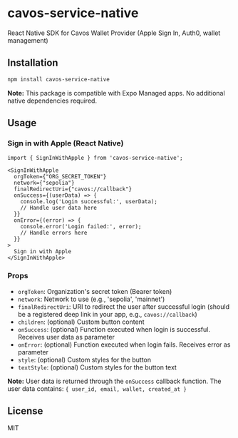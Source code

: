 # cavos-service-native

React Native SDK for Cavos Wallet Provider (Apple Sign In, Auth0, wallet management)

## Installation 

```bash
npm install cavos-service-native
```

**Note:** This package is compatible with Expo Managed apps. No additional native dependencies required.

## Usage

### Sign in with Apple (React Native)

```tsx
import { SignInWithApple } from 'cavos-service-native';

<SignInWithApple
  orgToken={"ORG_SECRET_TOKEN"}
  network={"sepolia"}
  finalRedirectUri={"cavos://callback"}
  onSuccess={(userData) => {
    console.log('Login successful:', userData);
    // Handle user data here
  }}
  onError={(error) => {
    console.error('Login failed:', error);
    // Handle errors here
  }}
>
  Sign in with Apple
</SignInWithApple>
```

### Props

- `orgToken`: Organization's secret token (Bearer token)
- `network`: Network to use (e.g., 'sepolia', 'mainnet')
- `finalRedirectUri`: URI to redirect the user after successful login (should be a registered deep link in your app, e.g., `cavos://callback`)
- `children`: (optional) Custom button content
- `onSuccess`: (optional) Function executed when login is successful. Receives user data as parameter
- `onError`: (optional) Function executed when login fails. Receives error as parameter
- `style`: (optional) Custom styles for the button
- `textStyle`: (optional) Custom styles for the button text

**Note:** User data is returned through the `onSuccess` callback function. The user data contains: `{ user_id, email, wallet, created_at }`

## License
MIT